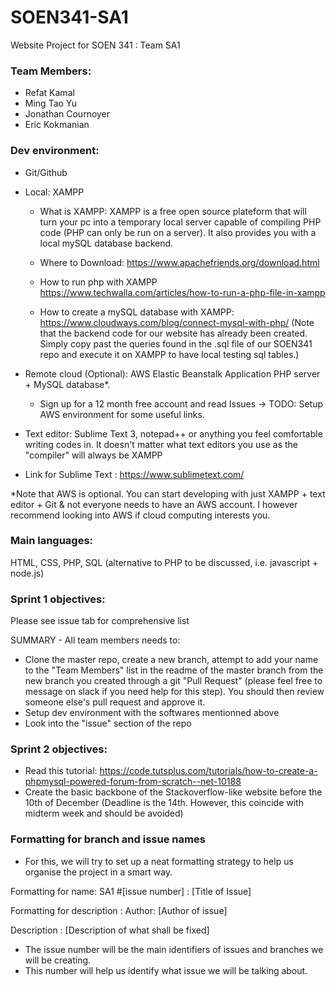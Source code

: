# SOEN341-SA1
Website Project for SOEN 341 : Team SA1

### Team Members:
- Refat Kamal
- Ming Tao Yu
- Jonathan Cournoyer
- Eric Kokmanian

### Dev environment:
- Git/Github
- Local: XAMPP
  - What is XAMPP: XAMPP is a free open source plateform that will turn your pc into a temporary local server capable of compiling PHP code (PHP can only be run on a server). It also provides you with a local mySQL database backend. 

  - Where to Download: https://www.apachefriends.org/download.html
  - How to run php with XAMPP https://www.techwalla.com/articles/how-to-run-a-php-file-in-xampp 
  - How to create a mySQL database with XAMPP: https://www.cloudways.com/blog/connect-mysql-with-php/ (Note that the backend code for our website has already been created. Simply copy past the queries found in the .sql file of our SOEN341 repo and execute it on XAMPP to have local testing sql tables.)

- Remote cloud (Optional): AWS Elastic Beanstalk Application PHP server + MySQL database*. 
  - Sign up for a 12 month free account and read Issues -> TODO: Setup AWS environment for some useful links. 

- Text editor: Sublime Text 3, notepad++ or anything you feel comfortable writing codes in. It doesn't matter what text editors you use as the "compiler" will always be XAMPP

- Link for Sublime Text : https://www.sublimetext.com/

*Note that AWS is optional. You can start developing with just XAMPP + text editor + Git & not everyone needs to have an AWS account. I however recommend looking into AWS if cloud computing interests you. 

### Main languages: 
HTML, CSS, PHP, SQL (alternative to PHP to be discussed, i.e. javascript + node.js) 

### Sprint 1 objectives:

Please see issue tab for comprehensive list

SUMMARY - All team members needs to:
- Clone the master repo, create a new branch, attempt to add your name to the "Team Members" list in the readme of the master branch from the new branch you created through a git "Pull Request" (please feel free to message on slack if you need help for this step). You should then review someone else's pull request and approve it. 
- Setup dev environment with the softwares mentionned above
- Look into the "issue" section of the repo 

### Sprint 2 objectives:
- Read this tutorial: https://code.tutsplus.com/tutorials/how-to-create-a-phpmysql-powered-forum-from-scratch--net-10188
- Create the basic backbone of the Stackoverflow-like website before the 10th of December (Deadline is the 14th. However, this coincide with midterm week and should be avoided) 

### Formatting for branch and issue names
- For this, we will try to set up a neat formatting strategy to help us organise the project in a smart way.

Formatting for name: 
SA1 #[issue number] : [Title of Issue]

Formatting for description : 
Author: [Author of issue]

Description : [Description of what shall be fixed]

- The issue number will be the main identifiers of issues and branches we will be creating.
- This number will help us identify what issue we will be talking about.